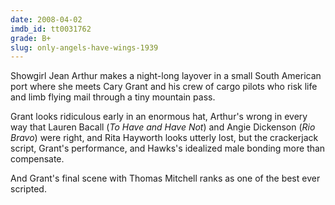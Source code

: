 ```yaml
---
date: 2008-04-02
imdb_id: tt0031762
grade: B+
slug: only-angels-have-wings-1939
---
```


Showgirl Jean Arthur makes a night-long layover in a small South American port where she meets Cary Grant and his crew of cargo pilots who risk life and limb flying mail through a tiny mountain pass.

Grant looks ridiculous early in an enormous hat, Arthur's wrong in every way that Lauren Bacall (<span data-imdb-id="tt0037382">_To Have and Have Not_</span>) and Angie Dickenson (<span data-imdb-id="tt0053221">_Rio Bravo_</span>) were right, and Rita Hayworth looks utterly lost, but the crackerjack script, Grant's performance, and Hawks's idealized male bonding more than compensate.

And Grant's final scene with Thomas Mitchell ranks as one of the best ever scripted.

